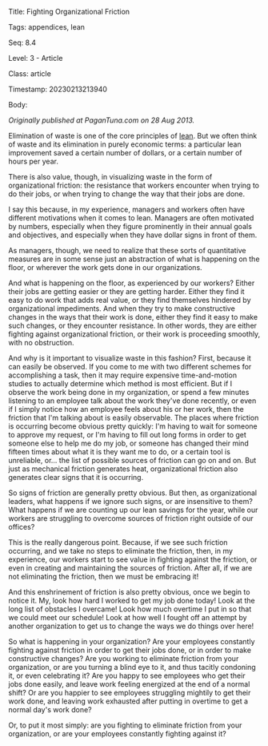 Title:  Fighting Organizational Friction

Tags:   appendices, lean

Seq:    8.4

Level:  3 - Article

Class:  article

Timestamp: 20230213213940

Body:

*Originally published at PaganTuna.com on 28 Aug 2013.*

Elimination of waste is one of the core principles of [lean][]. But we often think of waste and its elimination in purely economic terms: a particular lean improvement saved a certain number of dollars, or a certain number of hours per year. 

There is also value, though, in visualizing waste in the form of organizational friction: the resistance that workers encounter when trying to do their jobs, or when trying to change the way that their jobs are done. 

I say this because, in my experience, managers and workers often have different motivations when it comes to lean. Managers are often motivated by numbers, especially when they figure prominently in their annual goals and objectives, and especially when they have dollar signs in front of them. 

As managers, though, we need to realize that these sorts of quantitative measures are in some sense just an abstraction of what is happening on the floor, or wherever the work gets done in our organizations. 

And what is happening on the floor, as experienced by our workers? Either their jobs are getting easier or they are getting harder. Either they find it easy to do work that adds real value, or they find themselves hindered by organizational impediments. And when they try to make constructive changes in the ways that their work is done, either they find it easy to make such changes, or they encounter resistance. In other words, they are either fighting against organizational friction, or their work is proceeding smoothly, with no obstruction. 

And why is it important to visualize waste in this fashion? First, because it can easily be observed. If you come to me with two different schemes for accomplishing a task, then it may require expensive time-and-motion studies to actually determine which method is most efficient. But if I observe the work being done in my organization, or spend a few minutes listening to an employee talk about the work they've done recently, or even if I simply notice how an employee feels about his or her work, then the friction that I'm talking about is easily observable. The places where friction is occurring become obvious pretty quickly: I'm having to wait for someone to approve my request, or I'm having to fill out long forms in order to get someone else to help me do my job, or someone has changed their mind fifteen times about what it is they want me to do, or a certain tool is unreliable, or… the list of possible sources of friction can go on and on. But just as mechanical friction generates heat, organizational friction also generates clear signs that it is occurring. 

So signs of friction are generally pretty obvious. But then, as organizational leaders, what happens if we ignore such signs, or are insensitive to them? What happens if we are counting up our lean savings for the year, while our workers are struggling to overcome sources of friction right outside of our offices?

This is the really dangerous point. Because, if we see such friction occurring, and we take no steps to eliminate the friction, then, in my experience, our workers start to see value in fighting against the friction, or even in creating and maintaining the sources of friction. After all, if we are not eliminating the friction, then we must be embracing it! 

And this enshrinement of friction is also pretty obvious, once we begin to notice it. My, look how hard I worked to get my job done today! Look at the long list of obstacles I overcame! Look how much overtime I put in so that we could meet our schedule! Look at how well I fought off an attempt by another organization to get us to change the ways we do things over here! 

So what is happening in your organization? Are your employees constantly fighting against friction in order to get their jobs done, or in order to make constructive changes? Are you working to eliminate friction from your organization, or are you turning a blind eye to it, and thus tacitly condoning it, or even celebrating it? Are you happy to see employees who get their jobs done easily, and leave work feeling energized at the end of a normal shift? Or are you happier to see employees struggling mightily to get their work done, and leaving work exhausted after putting in overtime to get a normal day's work done?

Or, to put it most simply: are you fighting to eliminate friction from your organization, or are your employees constantly fighting against it? 

[lean]: http://en.m.wikipedia.org/wiki/Lean_manufacturing
